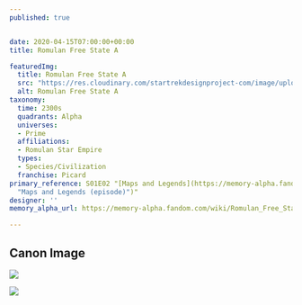 ```yaml
---
published: true


date: 2020-04-15T07:00:00+00:00
title: Romulan Free State A

featuredImg:
  title: Romulan Free State A
  src: "https://res.cloudinary.com/startrekdesignproject-com/image/upload/v1586986321/RomulanFreeStateA.png"
  alt: Romulan Free State A
taxonomy:
  time: 2300s
  quadrants: Alpha
  universes:
  - Prime
  affiliations:
  - Romulan Star Empire
  types:
  - Species/Civilization
  franchise: Picard
primary_reference: S01E02 "[Maps and Legends](https://memory-alpha.fandom.com/wiki/Maps_and_Legends_(episode)
  "Maps and Legends (episode)")"
designer: ''
memory_alpha_url: https://memory-alpha.fandom.com/wiki/Romulan_Free_State

---
```

## Canon Image

![](https://res.cloudinary.com/startrekdesignproject-com/image/upload/v1586986322/RomulanFreeStateA1.jpg)

![](https://res.cloudinary.com/startrekdesignproject-com/image/upload/v1586992192/RomulanFreeStateA2.jpg)